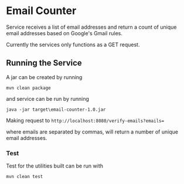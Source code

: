 # Email Counter

Service receives a list of email addresses and return a count of unique email addresses based on Google's Gmail rules.

Currently the services only functions as a GET request.

## Running the Service

A jar can be created by running 

`mvn clean package`

and service can be run by running

`java -jar target\email-counter-1.0.jar`

Making request to
`http://localhost:8080/verify-emails?emails=`

where emails are separated by commas, will return a number of unique email addresses.

### Test

Test for the utilities built can be run with

`mvn clean test`
